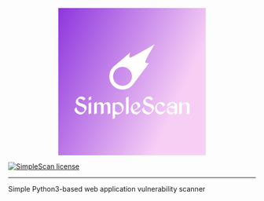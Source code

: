 <div align="center"><img src="./icon/icon-above-font.png" width = "300" height = "300" alt="SimpleScan LOGO" align="center" /></div>

[![SimpleScan license](https://img.shields.io/github/license/Galaxy-cst/SimpleScan.svg)](https://github.com/Galaxy-cst/SimpleScan/blob/master/LICENSE)
___
Simple Python3-based web application vulnerability scanner